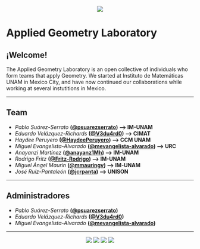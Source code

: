<p align="center">
   <img src="https://avatars.githubusercontent.com/u/57973110?s=400&u=0eaba53235f986d782982683c1c9392154d7419d&v=4">
</p>

#  Applied Geometry Laboratory

## ¡Welcome!

The Applied Geometry Laboratory is an open collective of individuals who form teams that apply Geometry.
We started at Instituto de Matemáticas UNAM in Mexico City, and have now continued our collaborations while working at several instutitions in Mexico. 

_____

## Team

 * *Pablo Suárez-Serrato* **([@psuarezserrato](https://github.com/psuarezserrato)) --> IM-UNAM**
 * *Eduardo Velázquez-Richards* **([@V3du4rd0](https://github.com/V3du4rd0)) --> CIMAT**
 * *Haydee Peruyero* **([@HaydeePeruyero](https://github.com/HaydeePeruyero)) --> CCM UNAM**   
 * *Miguel Evangelista-Alvarado* **([@mevangelista-alvarado](https://github.com/mevangelista-alvarado)) --> URC**
 * *Anayanzi Martínez* **([@anayanz1Mh](https://github.com/anayanz1Mh)) --> IM-UNAM**
 * *Rodrigo Fritz* **([@Fritz-Rodrigo](https://github.com/Fritz-Rodrigo)) --> IM-UNAM**
 * *Miguel Ángel Maurin* **([@mmauringv](https://github.com/mmauringv)) --> IM-UNAM**
 * *José Ruíz-Pantaleón* **([@jcrpanta](https://github.com/jcrpanta)) --> UNISON**

_____

## Administradores

 * *Pablo Suárez-Serrato* **([@psuarezserrato](https://github.com/psuarezserrato))**
 * *Eduardo Velázquez-Richards* **([@V3du4rd0](https://github.com/V3du4rd0))**
 * *Miguel Evangelista-Alvarado* **([@mevangelista-alvarado](https://github.com/mevangelista-alvarado))**

_____  

<p align="center">
  <img src="https://github.com/appliedgeometry/.github/assets/28746720/5a21175f-0397-4b39-afc2-4fa5614648f8">
       
  <img src="https://github.com/appliedgeometry/.github/assets/28746720/81cb4cba-71b9-46af-a323-46d9035978d6">
       
  <img src="https://www.matmor.unam.mx/themes/custom/basis/img/logos-footer-ccm.png">

  <img src="https://github.com/appliedgeometry/.github/assets/28746720/13af1203-a560-4813-975e-425a141919ab">
</p>


